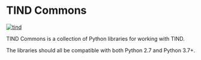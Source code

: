 # TIND Commons

[![tind](https://circleci.com/gh/tind/tind-commons.svg?style=shield)](http://circleci.com/gh/tind/tind-commons)

TIND Commons is a collection of Python libraries for working with
TIND.

The libraries should all be compatible with both Python 2.7 and Python 3.7+.
